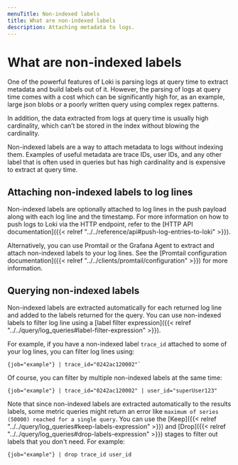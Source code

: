```yaml
---
menuTitle: Non-indexed labels
title: What are non-indexed labels
description: Attaching metadata to logs.
---
```

# What are non-indexed labels

One of the powerful features of Loki is parsing logs at query time to extract metadata and build labels out of it.
However, the parsing of logs at query time comes with a cost which can be significantly high for, as an example,
large json blobs or a poorly written query using complex regex patterns.

In addition, the data extracted from logs at query time is usually high cardinality, which can’t be stored
in the index without blowing the cardinality.

Non-indexed labels are a way to attach metadata to logs without indexing them. Examples of useful metadata are
trace IDs, user IDs, and any other label that is often used in queries but has high cardinality and is expensive
to extract at query time.

## Attaching non-indexed labels to log lines

Non-indexed labels are optionally attached to log lines in the push payload along with each log line and the timestamp.
For more information on how to push logs to Loki via the HTTP endpoint, refer to the [HTTP API documentation]({{< relref "../../reference/api#push-log-entries-to-loki" >}}).

Alternatively, you can use Promtail or the Grafana Agent to extract and attach non-indexed labels to your log lines.
See the [Promtail configuration documentation]({{< relref "../../clients/promtail/configuration" >}}) for more information.

## Querying non-indexed labels

Non-indexed labels are extracted automatically for each returned log line and added to the labels returned for the query.
You can use non-indexed labels to filter log line using a [label filter expression]({{< relref "../../query/log_queries#label-filter-expression" >}}).

For example, if you have a non-indexed label `trace_id` attached to some of your log lines, you can filter log lines using:

```logql
{job="example"} | trace_id="0242ac120002"`
```

Of course, you can filter by multiple non-indexed labels at the same time:

```logql
{job="example"} | trace_id="0242ac120002" | user_id="superUser123"
```

Note that since non-indexed labels are extracted automatically to the results labels, some metric queries might return 
an error like `maximum of series (50000) reached for a single query`. You can use the [Keep]({{< relref "../../query/log_queries#keep-labels-expression" >}}) and [Drop]({{< relref "../../query/log_queries#drop-labels-expression" >}}) stages to filter out labels that you don't need.
For example:

```logql
{job="example"} | drop trace_id user_id
```